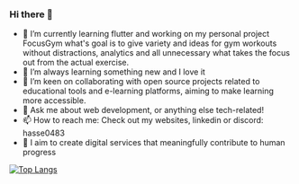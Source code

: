 ### Hi there 👋

- 🔭 I’m currently learning flutter and working on my personal project FocusGym what's goal is to give variety and ideas for gym workouts without distractions, analytics and all unnecessary what takes the focus out from the actual exercise.
- 🌱 I’m always learning something new and I love it
- 👯 I’m keen on collaborating with open source projects related to educational tools and e-learning platforms, aiming to make learning more accessible.
- 💬 Ask me about web development, or anything else tech-related!
- 📫 How to reach me: Check out my websites, linkedin or discord: hasse0483
- 🚀 I aim to create digital services that meaningfully contribute to human progress

[![Top Langs](https://github-readme-stats.vercel.app/api/top-langs/?username=Hasse331&layout=donut&hide=c%2B%2B,cmake,swift,c)](https://github.com/anuraghazra/github-readme-stats)


